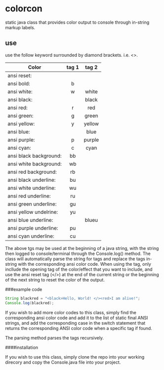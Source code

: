 # colorcon
static java class that provides color output to console through in-string markup labels.

## use

use the follow keyword surrounded by diamond brackets. i.e. \<\>.

|Color|tag 1|tag 2|
|-----|:---:|:---:|
|ansi reset:|
|ansi bold:|b||
|ansi white:|w|white|
|ansi black:||black|
|ansi red:|r|red|
|ansi green:|g|green|
|ansi yellow:|y|yellow|
|ansi blue:||blue|
|ansi purple:|p|purple|
|ansi cyan:|c|cyan|
|ansi black background:|bb||
|ansi white background:|wb||
|ansi red background:|rb||
|ansi black underline:|bu||
|ansi white underline:|wu||
|ansi red underline:|ru||
|ansi green underline:|gu||
|ansi yellow undelrine:|yu||
|ansi blue underline:||blueu|
|ansi purple underline:|pu||
|ansi cyan underline:|cu||


The above tgs may be used at the beginning of a java string, with the string
then logged to console/terminal through the Console.log() method. The class will
automatically parse the string for tags and replace the tags in-string with the
corresponding ansi color code. When using the tag, only incllude the opening tag
of the color/effect that you want to include, and use the ansi reset tag (</>)
at the end of the current string or the beginning of the next string to reset
the color of the output.

###example code

```java
String blackred = "<black>Hello, World! </><red>I am alive!";
Console.log(blackred);
```

If you wish to add more color codes to this class, simply find the corresponding
ansi color code and add it to the list of static final ANSI strings, and add the
corresponding case in the switch statement that returns the corresponding ANSI
color code when a specific tag if found.

The parsing method parses the tags recursively.

####installation

If you wish to use this class, simply clone the repo into your working direcory
and copy the Console.java file into your project.

